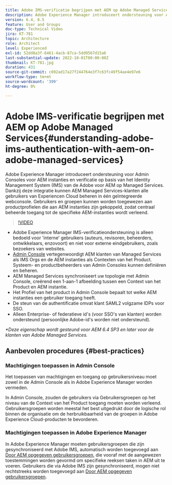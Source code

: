 ```yaml
---
title: Adobe IMS-verificatie begrijpen met AEM op Adobe Managed Services
description: Adobe Experience Manager introduceert ondersteuning voor Admin Consoles voor AEM en verificatie op basis van Adobe IMS (Identity Management System) voor AEM op Managed Services.   Dankzij deze integratie kunnen AEM Managed Services-klanten alle gebruikers van Experiencen Cloud beheren in één geïntegreerde webconsole. Gebruikers en groepen kunnen worden toegewezen aan productprofielen die aan AEM instanties zijn gekoppeld, zodat centraal beheerde toegang tot de specifieke AEM-instanties wordt verleend.
version: 6.4, 6.5
feature: User and Groups
doc-type: Technical Video
jira: KT-781
topic: Architecture
role: Architect
level: Experienced
exl-id: 52dd8a3f-6461-4acb-87ca-5dd9567d15a6
last-substantial-update: 2022-10-01T00:00:00Z
thumbnail: KT-781.jpg
duration: 431
source-git-commit: c692ad17a27f244764e3f7c63fc49f54ae4e97e6
workflow-type: tm+mt
source-wordcount: '399'
ht-degree: 0%

---
```


# Adobe IMS-verificatie begrijpen met AEM op Adobe Managed Services{#understanding-adobe-ims-authentication-with-aem-on-adobe-managed-services}

Adobe Experience Manager introduceert ondersteuning voor Admin Consoles voor AEM instanties en verificatie op basis van het Identity Management System (IMS) van de Adobe voor AEM op Managed Services.   Dankzij deze integratie kunnen AEM Managed Services-klanten alle gebruikers van Experiencen Cloud beheren in één geïntegreerde webconsole. Gebruikers en groepen kunnen worden toegewezen aan productprofielen die aan AEM instanties zijn gekoppeld, zodat centraal beheerde toegang tot de specifieke AEM-instanties wordt verleend.

>[!VIDEO](https://video.tv.adobe.com/v/26170?quality=12&learn=on)

* Adobe Experience Manager IMS-verificatieondersteuning is alleen bedoeld voor &#39;interne&#39; gebruikers (auteurs, revisoren, beheerders, ontwikkelaars, enzovoort) en niet voor externe eindgebruikers, zoals bezoekers van websites.
* [Admin Console](https://adminconsole.adobe.com/) vertegenwoordigt AEM klanten van Managed Services als IMS Orgs en de AEM instanties als Contexten van het Product. Systeem- en productbeheerders van Admin Consoles kunnen definiëren en beheren.
* AEM Managed Services synchroniseert uw topologie met Admin Console, creërend een 1-aan-1 afbeelding tussen een Context van het Product en AEM instantie.
* Het Profiel van het product in Admin Console bepaalt tot welke AEM instanties een gebruiker toegang heeft.
* De steun van de authentificatie omvat klant SAML2 volgzame IDPs voor SSO.
* Alleen Enterprise- of federatieve id&#39;s (voor SSO&#39;s van klanten) worden ondersteund (persoonlijke Adobe-id&#39;s worden niet ondersteund).

*&#42;Deze eigenschap wordt gesteund voor AEM 6.4 SP3 en later voor de klanten van Adobe Managed Services.*

## Aanbevolen procedures {#best-practices}

### Machtigingen toepassen in Admin Console

Het toepassen van machtigingen en toegang op gebruikersniveau moet zowel in de Admin Console als in Adobe Experience Manager worden vermeden.

In Admin Console, zouden de gebruikers via Gebruikersgroepen op het niveau van de Context van het Product toegang moeten worden verleend. Gebruikersgroepen worden meestal het best uitgedrukt door de logische rol binnen de organisatie om de herbruikbaarheid van de groepen in Adobe Experience Cloud-producten te bevorderen.

### Machtigingen toepassen in Adobe Experience Manager

In Adobe Experience Manager moeten gebruikersgroepen die zijn gesynchroniseerd met Adobe IMS, automatisch worden toegevoegd aan [Door AEM opgegeven gebruikersgroepen](https://experienceleague.adobe.com/docs/experience-manager-65/administering/security/security.html), die vooraf met de aangewezen toestemmingen worden gevormd om specifieke reeksen taken in AEM uit te voeren. Gebruikers die via Adobe IMS zijn gesynchroniseerd, mogen niet rechtstreeks worden toegevoegd aan [Door AEM opgegeven gebruikersgroepen](https://experienceleague.adobe.com/docs/experience-manager-65/administering/security/security.html).
